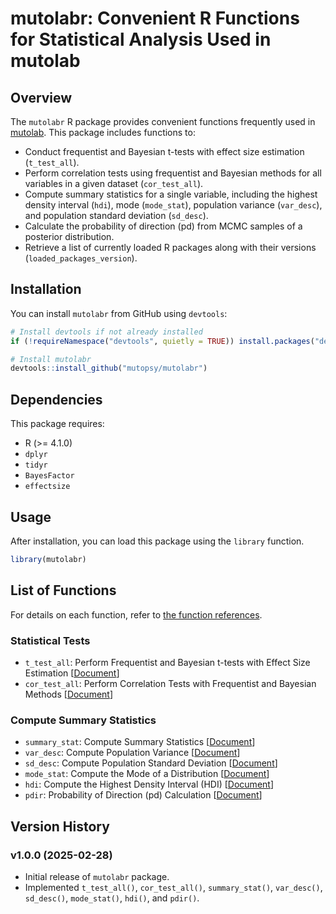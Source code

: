 # mutolabr: Convenient R Functions for Statistical Analysis Used in mutolab

## Overview  

The `mutolabr` R package provides convenient functions frequently used in [mutolab](https://mutopsy.net/). This package includes functions to:  

* Conduct frequentist and Bayesian t-tests with effect size estimation (`t_test_all`).  
* Perform correlation tests using frequentist and Bayesian methods for all variables in a given dataset (`cor_test_all`).  
* Compute summary statistics for a single variable, including the highest density interval (`hdi`), mode (`mode_stat`), population variance (`var_desc`), and population standard deviation (`sd_desc`).  
* Calculate the probability of direction (pd) from MCMC samples of a posterior distribution.  
* Retrieve a list of currently loaded R packages along with their versions (`loaded_packages_version`).  

## Installation  

You can install `mutolabr` from GitHub using `devtools`:  

```r
# Install devtools if not already installed
if (!requireNamespace("devtools", quietly = TRUE)) install.packages("devtools")

# Install mutolabr
devtools::install_github("mutopsy/mutolabr")
```

## Dependencies  

This package requires:  
* R (>= 4.1.0)  
* `dplyr`  
* `tidyr`  
* `BayesFactor`  
* `effectsize`  

## Usage

After installation, you can load this package using the `library` function.

```r
library(mutolabr)
```

## List of Functions

For details on each function, refer to [the function references](https://mutopsy.github.io/mutolabr/reference/).

### Statistical Tests

* `t_test_all`: Perform Frequentist and Bayesian t-tests with Effect Size Estimation [[Document](https://mutopsy.github.io/mutolabr/reference/t_test_all.html)]
* `cor_test_all`: Perform Correlation Tests with Frequentist and Bayesian Methods [[Document](https://mutopsy.github.io/mutolabr/reference/cor_test_all.html)]

### Compute Summary Statistics

* `summary_stat`: Compute Summary Statistics [[Document](https://mutopsy.github.io/mutolabr/reference/summary_stat.html)]
* `var_desc`: Compute Population Variance [[Document](https://mutopsy.github.io/mutolabr/reference/var_desc.html)]
* `sd_desc`: Compute Population Standard Deviation [[Document](https://mutopsy.github.io/mutolabr/reference/sd_desc.html)]
* `mode_stat`: Compute the Mode of a Distribution [[Document](https://mutopsy.github.io/mutolabr/reference/mode_stat.html)]
* `hdi`: Compute the Highest Density Interval (HDI) [[Document](https://mutopsy.github.io/mutolabr/reference/hdi.html)]
* `pdir`: Probability of Direction (pd) Calculation [[Document](https://mutopsy.github.io/mutolabr/reference/pdir.html)]

## Version History

### v1.0.0 (2025-02-28)  
- Initial release of `mutolabr` package.  
- Implemented `t_test_all()`, `cor_test_all()`, `summary_stat()`, `var_desc()`, `sd_desc()`, `mode_stat()`, `hdi()`, and `pdir()`.

